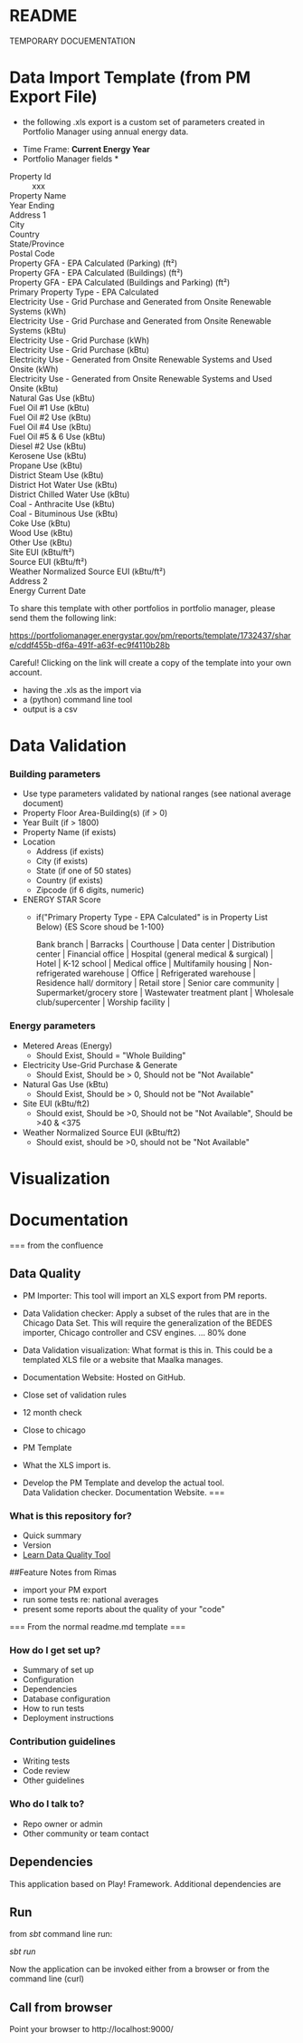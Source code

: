 # README #

TEMPORARY DOCUEMENTATION

# Data Import Template (from PM Export File)
  -  the following .xls export is a custom set of parameters created in Portfolio Manager using annual energy data. 
  * Time Frame: **Current Energy Year** 
  * Portfolio Manager fields
    * 
<dl>
<dt>Property Id</dt><dd>xxx </dd>
<dt>Property Name<dt><dd></dd>
<dt>Year Ending<dt><dd></dd>
<dt>Address 1<dt><dd></dd>
<dt>City<dt><dd></dd>
<dt>Country<dt><dd></dd>
<dt>State/Province<dt><dd></dd>
<dt>Postal Code<dt><dd></dd>
<dt>Property GFA - EPA Calculated (Parking) (ft²)<dt><dd></dd>
<dt>Property GFA - EPA Calculated (Buildings) (ft²)<dt><dd></dd>
<dt>Property GFA - EPA Calculated (Buildings and Parking) (ft²) <dt><dd></dd>
<dt>Primary Property Type - EPA Calculated<dt><dd></dd>
<dt>Electricity Use - Grid Purchase and Generated from Onsite Renewable Systems (kWh)<dt><dd></dd>
<dt>Electricity Use - Grid Purchase and Generated from Onsite Renewable Systems (kBtu) <dt><dd></dd>
<dt>Electricity Use - Grid Purchase (kWh) <dt><dd></dd>
<dt>Electricity Use - Grid Purchase (kBtu) <dt><dd></dd>
<dt>Electricity Use - Generated from Onsite Renewable Systems and Used Onsite (kWh) <dt><dd></dd>
<dt>Electricity Use - Generated from Onsite Renewable Systems and Used Onsite (kBtu) <dt><dd></dd>
<dt>Natural Gas Use (kBtu)<dt><dd></dd>
<dt>Fuel Oil #1 Use (kBtu)<dt><dd></dd>
<dt>Fuel Oil #2 Use (kBtu)<dt><dd></dd>
<dt>Fuel Oil #4 Use (kBtu)<dt><dd></dd>
<dt>Fuel Oil #5 & 6 Use (kBtu)<dt><dd></dd>
<dt>Diesel #2 Use (kBtu)<dt><dd></dd>
<dt>Kerosene Use (kBtu)<dt><dd></dd>
<dt>Propane Use (kBtu)<dt><dd></dd>
<dt>District Steam Use (kBtu)<dt><dd></dd>
<dt>District Hot Water Use (kBtu)<dt><dd></dd>
<dt>District Chilled Water Use (kBtu)<dt><dd></dd>
<dt>Coal - Anthracite Use (kBtu)<dt><dd></dd>
<dt>Coal - Bituminous Use (kBtu)<dt><dd></dd>
<dt>Coke Use (kBtu)<dt><dd></dd>
<dt>Wood Use (kBtu)<dt><dd></dd>
<dt>Other Use (kBtu)<dt><dd></dd>
<dt>Site EUI (kBtu/ft²)<dt><dd></dd>
<dt>Source EUI (kBtu/ft²)<dt><dd></dd>
<dt>Weather Normalized Source EUI (kBtu/ft²)<dt><dd></dd>
<dt>Address 2<dt><dd></dd>
<dt>Energy Current Date<dt><dd></dd>
</dl>

To share this template with other portfolios in portfolio manager, please send them the following link:

 https://portfoliomanager.energystar.gov/pm/reports/template/1732437/share/cddf455b-df6a-491f-a63f-ec9f4110b28b

Careful! Clicking on the link will create a copy of the template into your own account.

  - having the .xls as the import via 
  - a (python) command line tool 
  - output is a csv 

# Data Validation

### Building parameters ###

  * Use type parameters validated by national ranges (see national average document)
  * Property Floor Area-Building(s) (if > 0)
  * Year Built (if > 1800)
  * Property Name (if exists)
  * Location
    * Address (if exists)
    * City (if exists)
    * State (if one of 50 states)
    * Country (if exists)
    * Zipcode (if 6 digits, numeric)
  * ENERGY STAR Score
    * if("Primary Property Type - EPA Calculated" is in Property List Below) {ES Score shoud be 1-100}
    
        Bank branch |
        Barracks |
        Courthouse |
        Data center |
        Distribution center |
        Financial office |
        Hospital (general medical & surgical) |
        Hotel |
        K-12 school |
        Medical office |
        Multifamily housing |
        Non-refrigerated warehouse |
        Office |
        Refrigerated warehouse |
        Residence hall/ dormitory |
        Retail store |
        Senior care community |
        Supermarket/grocery store |
        Wastewater treatment plant |
        Wholesale club/supercenter |
        Worship facility |

### Energy parameters ###
 
  * Metered Areas (Energy)
    * Should Exist, Should  = "Whole Building"
  * Electricity Use-Grid Purchase & Generate
    * Should Exist, Should be > 0, Should not be "Not Available"
  * Natural Gas Use (kBtu)
    * Should Exist, Should be > 0, Should not be "Not Available"
  * Site EUI (kBtu/ft2)
    * Should exist, Should be >0, Should not be "Not Available", Should be >40 & <375
  * Weather Normalized Source EUI (kBtu/ft2)
    * Should exist, should be >0, should not be "Not Available"


# Visualization 
# Documentation 
=== from the confluence

## Data Quality
* PM Importer: This tool will import an XLS export from PM reports. 
* Data Validation checker:  Apply a subset of the rules that are in the Chicago Data Set.  This will require the generalization of the BEDES importer, Chicago controller and CSV engines.   ... 80% done
* Data Validation visualization: What format is this in.  This could be a templated XLS file or a website that Maalka manages.  
* Documentation Website: Hosted on GitHub.  
* Close set of validation rules
* 12 month check
* Close to chicago
* PM Template
* What the XLS import is. 

* Develop the PM Template and develop the actual tool.  
Data Validation checker.
Documentation Website.
===
### What is this repository for? ###

* Quick summary
* Version
* [Learn Data Quality Tool](https://bitbucket.org/tutorials/dataqualitytool)

##Feature Notes from Rimas
* import your PM export
* run some tests re: national averages
* present some reports about the quality of your "code"

=== From the normal readme.md template ===

### How do I get set up? ###



* Summary of set up
* Configuration
* Dependencies
* Database configuration
* How to run tests
* Deployment instructions

### Contribution guidelines ###

* Writing tests
* Code review
* Other guidelines

### Who do I talk to? ###

* Repo owner or admin
* Other community or team contact


## Dependencies

This application based on Play! Framework. Additional dependencies are 

## Run

from *sbt* command line run:

*sbt run*

Now the application can be invoked either from a browser or from the command line (curl)

## Call from browser

Point your browser to http://localhost:9000/
